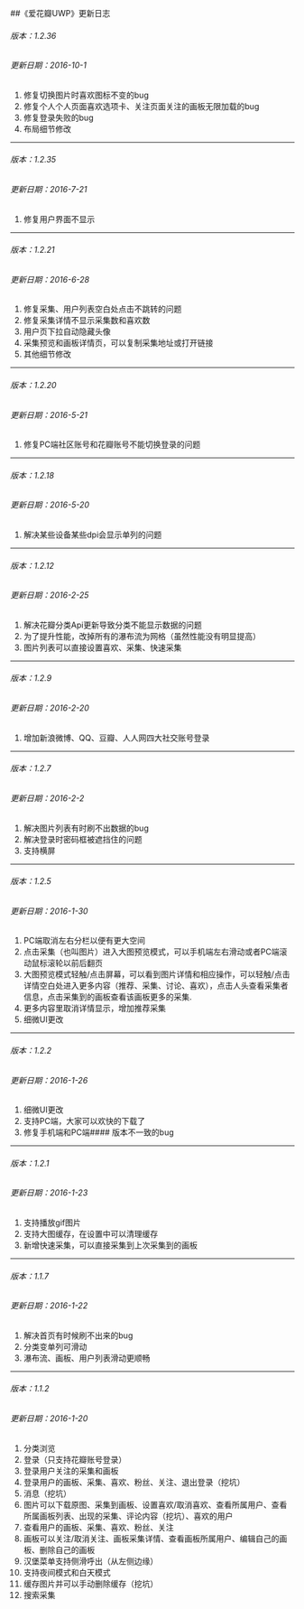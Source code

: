 ﻿##《爱花瓣UWP》更新日志

###### 版本：1.2.36
###### 更新日期：2016-10-1
1. 修复切换图片时喜欢图标不变的bug
2. 修复个人个人页面喜欢选项卡、关注页面关注的画板无限加载的bug
3. 修复登录失败的bug
4. 布局细节修改
---
###### 版本：1.2.35
###### 更新日期：2016-7-21
1. 修复用户界面不显示
---
###### 版本：1.2.21
###### 更新日期：2016-6-28
1. 修复采集、用户列表空白处点击不跳转的问题
2. 修复采集详情不显示采集数和喜欢数
3. 用户页下拉自动隐藏头像
4. 采集预览和画板详情页，可以复制采集地址或打开链接
5. 其他细节修改
---
###### 版本：1.2.20
###### 更新日期：2016-5-21
1. 修复PC端社区账号和花瓣账号不能切换登录的问题
---
###### 版本：1.2.18
###### 更新日期：2016-5-20
1. 解决某些设备某些dpi会显示单列的问题
---
###### 版本：1.2.12
###### 更新日期：2016-2-25
1. 解决花瓣分类Api更新导致分类不能显示数据的问题
2. 为了提升性能，改掉所有的瀑布流为网格（虽然性能没有明显提高）
3. 图片列表可以直接设置喜欢、采集、快速采集
---
###### 版本：1.2.9
###### 更新日期：2016-2-20
1. 增加新浪微博、QQ、豆瓣、人人网四大社交账号登录
---
###### 版本：1.2.7
###### 更新日期：2016-2-2
1. 解决图片列表有时刷不出数据的bug
2. 解决登录时密码框被遮挡住的问题
3. 支持横屏
---
###### 版本：1.2.5
###### 更新日期：2016-1-30
1. PC端取消左右分栏以便有更大空间
2. 点击采集（也叫图片）进入大图预览模式，可以手机端左右滑动或者PC端滚动鼠标滚轮以前后翻页
3. 大图预览模式轻触/点击屏幕，可以看到图片详情和相应操作，可以轻触/点击详情空白处进入更多内容（推荐、采集、讨论、喜欢），点击人头查看采集者信息，点击采集到的画板查看该画板更多的采集.
4. 更多内容里取消详情显示，增加推荐采集
5. 细微UI更改
---
###### 版本：1.2.2
###### 更新日期：2016-1-26
1. 细微UI更改
2. 支持PC端，大家可以欢快的下载了
3. 修复手机端和PC端#### 版本不一致的bug
---
###### 版本：1.2.1
###### 更新日期：2016-1-23
1. 支持播放gif图片
2. 支持大图缓存，在设置中可以清理缓存
3. 新增快速采集，可以直接采集到上次采集到的画板
---
###### 版本：1.1.7
###### 更新日期：2016-1-22
1. 解决首页有时候刷不出来的bug
2. 分类变单列可滑动
3. 瀑布流、画板、用户列表滑动更顺畅
---
###### 版本：1.1.2
###### 更新日期：2016-1-20
1. 分类浏览
2. 登录（只支持花瓣账号登录）
3. 登录用户关注的采集和画板
4. 登录用户的画板、采集、喜欢、粉丝、关注、退出登录（挖坑）
5. 消息（挖坑）
6. 图片可以下载原图、采集到画板、设置喜欢/取消喜欢、查看所属用户、查看所属画板列表、出现的采集、评论内容（挖坑）、喜欢的用户
7. 查看用户的画板、采集、喜欢、粉丝、关注
8. 画板可以关注/取消关注、画板采集详情、查看画板所属用户、编辑自己的画板、删除自己的画板
9. 汉堡菜单支持侧滑呼出（从左侧边缘）
10. 支持夜间模式和白天模式
11. 缓存图片并可以手动删除缓存（挖坑）
12. 搜索采集